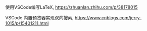 
使用VSCode编写LaTeX, https://zhuanlan.zhihu.com/p/38178015

VSCode 内置预览器实现双向搜索, https://www.cnblogs.com/jerry-1015/p/15401211.html
